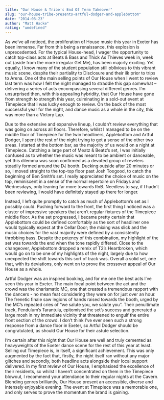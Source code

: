 ```yaml
---
title: "Our House & Tribe's End Of Term Takeover"
slug: "our-house-tribe-presents-artful-dodger-and-applebottom"
date: "2014-03-23"
author: "Matt Hacke"
rating: "undefined"
---
```


As we’ve all noticed, the proliferation of House music this year in Exeter has been immense. Far from this being a renaissance, this explosion is unprecedented. For the typical House-head, I wager the opportunity to catch top-class acts at Beats & Bass and Thick As Thieves week in, week out (aside from the more irregular Get Me), has been majorly exciting. Yet equally, I know many of the student population still oblivious to this vibrant music scene, despite their partiality to Disclosure and their ilk prior to trips to Arena. One of the main selling points of Our House when I went to review last term was how I felt the night managed to straddle this gap somewhat – delivering a series of acts encompassing several different genres. I’m unsurprised then, with this appealing hybridity, that Our House have gone from strength to strength this year, culminating in a sold-out event at Timepiece that I was lucky enough to review. On the back of the most successful year for the night, and dance music as a whole in the city, this was more than a Victory Lap.

Due to the extensive and expansive lineup, I couldn’t review everything that was going on across all floors. Therefore, whilst I managed to be on the middle floor of Timepiece for the twin headliners, Applebottom and Artful Dodger, I spent the rest of the night trying to get a sense of the other two areas. I started at the bottom bar, as the majority of us would on a night at Timepiece. Catching a large part of Meatz & Beatz’s set, I was initially confused as to whether the music was meant to be ambient or danceable, yet this dilemma was soon confirmed as a devoted group of revelers steadily formed around the DJ booth. Ducking outside after 20 minutes or so, I moved straight to the top-top floor past Josh Toogood, to catch the beginning of Ben Smith’s set. I really appreciated the choice of music on the top, reminiscent in a sense of the normal repertoire on Fridays and Wednesdays, only leaning far more towards RnB. Needless to say, if I hadn’t been reviewing, I would have definitely stayed up there for longer.

Instead, I left quite promptly to catch as much of Applebottom’s set as I possibly could. Pushing forward to the front, the first thing I noticed was a cluster of impressive speakers that aren’t regular fixtures of the Timepiece middle floor. As the set progressed, I became pretty certain that Applebottom could be defined comfortably as the sort of headliner one would typically expect at the Cellar Door; the mixing was slick and the music choices for the vast majority were defined by a consistently throbbing bass. Despite the potency of this combination, my highlight of the set was towards the end when the tone rapidly differed. Close to the changeover, Applebottom dropped a remix of T2’s Heartbroken, which would go on to be one of my highlights of the night, largely due to how unexpected the shift towards this sort of track was. Overall a solid set, one that, with its deviations, only went on to prove the crossover appeal of Our House as a whole.

Artful Dodger was an inspired booking, and for me one the best acts I’ve seen this year in Exeter. The main focal point between the act and the crowd was the charismatic MC, one that created a tremendous rapport with the dancers - no mean feat considering they were on for just over an hour. The frenetic finale saw legions of hands raised towards the booth, urged by the MC’s repeated cries of “we salute you, we salute you”. Their penultimate track, Pendulum’s Tarantula, epitomised the set’s success and generated a large mosh in my immediate vicinity that threatened to engulf the entire front section of the crowd. I don’t think I’ve ever seen such a strong response from a dance floor in Exeter, so Artful Dodger should be congratulated, as should Our House for their astute selection.

I’m certain after this night that Our House are well and truly cemented as heavyweights of the Exeter dance scene for the rest of this year at least. Selling out Timepiece is, in itself, a significant achievement. This was only augmented by the fact that, firstly, the night itself ran without any major glitches and secondly, both headline acts alongside their local support delivered. In my first review of Our House, I emphasised the excellence of their residents, so whilst I haven’t concentrated on them in the Timepiece blowout, I recommend your attendance to their regular nights at the Cavern. Blending genres brilliantly, Our House present an accessible, diverse and intensely enjoyable evening. The event at Timepiece was a memorable one, and only serves to prove the momentum the brand is gaining.
